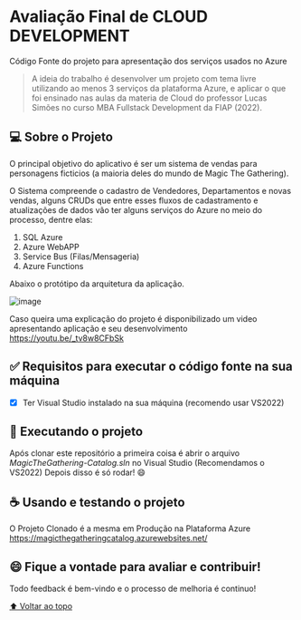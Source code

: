 # Avaliação Final de CLOUD DEVELOPMENT 

Código Fonte do projeto para apresentação dos serviços usados no Azure

> A ideia do trabalho é desenvolver um projeto com tema livre utilizando ao menos 3 serviços da plataforma Azure, e aplicar o que foi ensinado nas aulas da materia de Cloud do professor Lucas Simões no curso MBA Fullstack Development da FIAP (2022).

## 💻 Sobre o Projeto

O principal objetivo do aplicativo é ser um sistema de vendas para personagens ficticios (a maioria deles do mundo de Magic The Gathering).

O Sistema compreende o cadastro de Vendedores, Departamentos e novas vendas, alguns CRUDs que entre esses fluxos de cadastramento e atualizações de dados vão ter alguns serviços do Azure no meio do processo, dentre elas:
1. SQL Azure
1. Azure WebAPP
1. Service Bus (Filas/Mensageria)
1. Azure Functions

Abaixo o protótipo da arquitetura da aplicação.

![image](https://user-images.githubusercontent.com/54962043/208011749-a4f8e294-789e-4c82-b5f6-00d59b5205d5.png)

Caso queira uma explicação do projeto é disponibilizado um video apresentando aplicação e seu desenvolvimento
https://youtu.be/_tv8w8CFbSk

## :white_check_mark: Requisitos para executar o código fonte na sua máquina

- [x] Ter Visual Studio instalado na sua máquina (recomendo usar VS2022)


## 🚀 Executando o projeto

Após clonar este repositório a primeira coisa é abrir o arquivo *MagicTheGathering-Catalog.sln* no Visual Studio (Recomendamos o VS2022)
Depois disso é só rodar! 😄

## ☕ Usando e testando o projeto

O Projeto Clonado é a mesma em Produção na Plataforma Azure https://magicthegatheringcatalog.azurewebsites.net/

## 😄 Fique a vontade para avaliar e contribuir!<br>

Todo feedback é bem-vindo e o processo de melhoria é continuo!

[⬆ Voltar ao topo](#2p2c---avaliação)<br>

